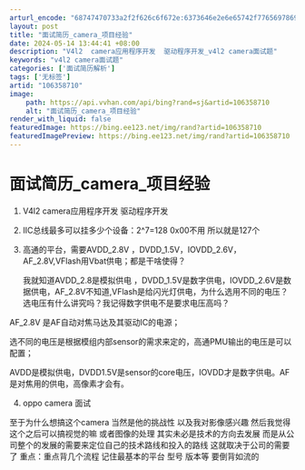 ```yaml
---
arturl_encode: "68747470733a2f2f626c6f672e:6373646e2e6e65742f77656978696e5f34303435323839352f:61727469636c652f64657461696c732f313036333538373130"
layout: post
title: "面试简历_camera_项目经验"
date: 2024-05-14 13:44:41 +08:00
description: "V4l2  camera应用程序开发  驱动程序开发_v4l2 camera面试题"
keywords: "v4l2 camera面试题"
categories: ['面试简历解析']
tags: ['无标签']
artid: "106358710"
image:
    path: https://api.vvhan.com/api/bing?rand=sj&artid=106358710
    alt: "面试简历_camera_项目经验"
render_with_liquid: false
featuredImage: https://bing.ee123.net/img/rand?artid=106358710
featuredImagePreview: https://bing.ee123.net/img/rand?artid=106358710
---
```


# 面试简历_camera_项目经验

1. V4l2 camera应用程序开发 驱动程序开发
2. IIC总线最多可以挂多少个设备：2^7=128 0x00不用 所以就是127个
3. 高通的平台，需要AVDD_2.8V ，DVDD_1.5V，IOVDD_2.6V，AF_2.8V,VFlash用Vbat供电；都是干啥使得？
     
   我就知道AVDD_2.8是模拟供电 ，DVDD_1.5V是数字供电，IOVDD_2.6V是数据供电，AF_2.8V不知道,VFlash是给闪光灯供电，为什么选用不同的电压？选电压有什么讲究吗？我记得数字供电不是要求电压高吗？

AF_2.8V 是AF自动对焦马达及其驱动IC的电源；
  
选不同的电压是根据模组内部sensor的需求来定的，高通PMU输出的电压是可以配置；

AVDD是模拟供电，DVDD1.5V是sensor的core电压，IOVDD才是数字供电。AF是对焦用的供电，高像素才会有。
  
4. oppo camera 面试
  
至于为什么想搞这个camera 当然是他的挑战性 以及我对影像感兴趣 然后我觉得这个之后可以搞视觉的嘛 或者图像的处理 其实未必是技术的方向去发展 而是从公司整个的发展的需要来定位自己的技术路线和投入的路线 这就取决于公司的需要了 重点：重点背几个流程 记住最基本的平台 型号 版本等 要倒背如流的